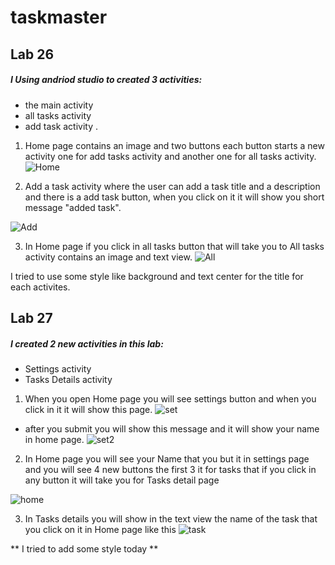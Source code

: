 # taskmaster
## Lab 26
##### I Using andriod studio to created 3 activities:
- the main activity
- all tasks activity 
- add task activity .

1. Home page contains an image and two buttons each button starts a new activity one for add tasks activity and another one for all tasks activity.
![Home](https://github.com/Maryam-n98/taskmaster/blob/main/screenshots/home.jpg)

2. Add a task activity where the user can add a task title and a description and there is a add task button, when you click on it it will show you short message "added task".

![Add](https://github.com/Maryam-n98/taskmaster/blob/main/screenshots/add.jpg)


3. In Home page if you click in all tasks button that will take you to All tasks activity contains an image and text view.
![All](https://github.com/Maryam-n98/taskmaster/blob/main/screenshots/all.jpg)

I tried to use some style like background and text center for the title for each activites.

## Lab 27
##### I created 2 new activities in this lab:
- Settings activity
- Tasks Details activity

1. When you open Home page you will see settings button and when you click in it it will show this page.
 ![set](https://github.com/Maryam-n98/taskmaster/blob/main/screenshots/set.jpg)

- after you submit you will show this message and it will show your name in home page.
![set2](https://github.com/Maryam-n98/taskmaster/blob/main/screenshots/set2.jpg)

2. In Home page you will see your Name that you but it in settings page and you will see 4 new buttons the first 3 it for tasks that if you click in any button it will take you for Tasks detail page

![home](https://github.com/Maryam-n98/taskmaster/blob/main/screenshots/home2.jpg)

3. In Tasks details you will show in the text view the name of the task that you click on it in Home page like this
![task](https://github.com/Maryam-n98/taskmaster/blob/main/screenshots/task.jpg)

** I tried to add some style today **
